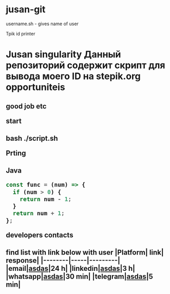 # jusan-git


username.sh - gives name of user









Tpik id printer <h1>
Jusan singularity Данный репозиторий содержит скрипт для вывода моего ID на stepik.org
opportuniteis <h2>
good job etc

start <h2>

bash ./script.sh

Prting <h2>

Java


```javascript
const func = (num) => {
  if (num > 0) {
    return num - 1;
  }
  return num + 1;
};
```
developers contacts <h2>
find list with link below with user
|Platform| link| response|
|--------|-----|---------|
|email|[asdas](https://google.com)|24 h|
|linkedin|[asdas](https://google.com)|3 h|
|whatsapp|[asdas](https://google.com)|30 min|
|telegram|[asdas](https://google.com)|5 min|

